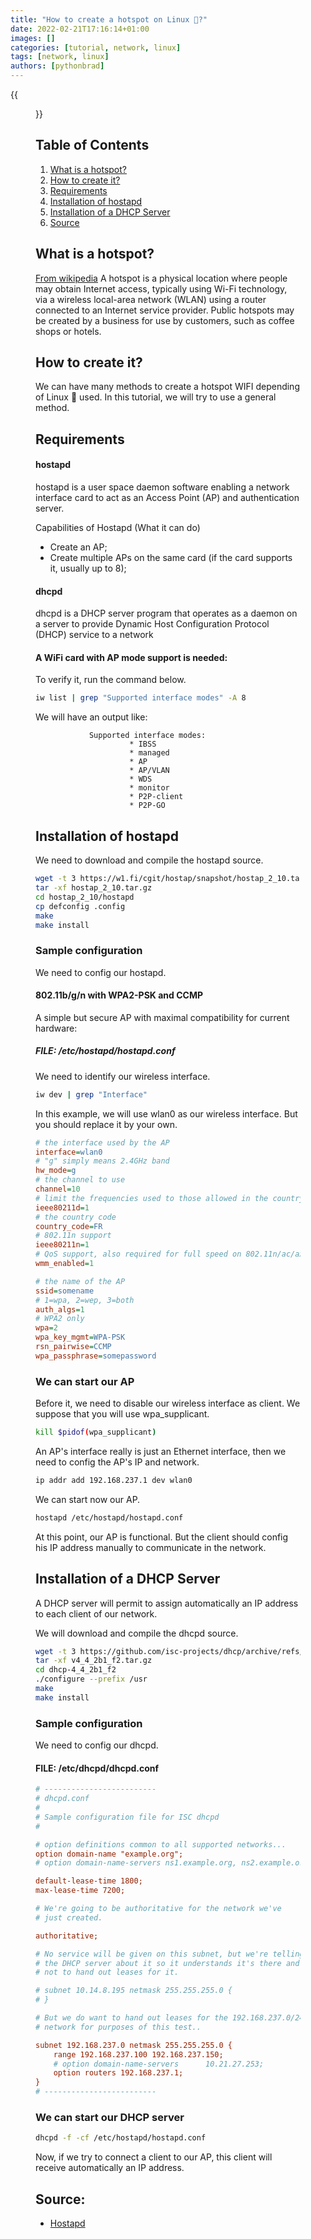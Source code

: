 ```yaml
---
title: "How to create a hotspot on Linux 🐧?"
date: 2022-02-21T17:16:14+01:00
images: []
categories: [tutorial, network, linux]
tags: [network, linux]
authors: [pythonbrad]
---
```


{{<figure src="/how_to_create_a_hotspot_on_linux/hotspot.png" alt="Hotspot">}}

## Table of Contents
1. [What is a hotspot?](#what-is-a-hotspot)
2. [How to create it?](#how-to-create-it)
3. [Requirements](#requirements)
4. [Installation of hostapd](#installation-of-hostapd)
5. [Installation of a DHCP Server](#installation-of-a-dhcp-server)
6. [Source](#source)

## What is a hotspot?

[From wikipedia](https://en.wikipedia.org/wiki/Hotspot_(Wi-Fi)) A hotspot is a physical location where people may obtain Internet access, typically using Wi-Fi technology, via a wireless local-area network (WLAN) using a router connected to an Internet service provider. Public hotspots may be created by a business for use by customers, such as coffee shops or hotels.

## How to create it?

We can have many methods to create a hotspot WIFI depending of Linux 🐧 used. In this tutorial, we will try to use a general method.

## Requirements

#### hostapd

hostapd is a user space daemon software enabling a network interface card to act as an Access Point (AP) and authentication server.

Capabilities of Hostapd (What it can do)
- Create an AP;
- Create multiple APs on the same card (if the card supports it, usually up to 8);

#### dhcpd

dhcpd is a DHCP server program that operates as a daemon on a server to provide Dynamic Host Configuration Protocol (DHCP) service to a network

#### A WiFi card with AP mode support is needed:

To verify it, run the command below.

```sh
iw list | grep "Supported interface modes" -A 8
```

We will have an output like:

                Supported interface modes:
                         * IBSS
                         * managed
                         * AP
                         * AP/VLAN
                         * WDS
                         * monitor
                         * P2P-client
                         * P2P-GO

## Installation of hostapd

We need to download and compile the hostapd source.

```sh
wget -t 3 https://w1.fi/cgit/hostap/snapshot/hostap_2_10.tar.gz
tar -xf hostap_2_10.tar.gz
cd hostap_2_10/hostapd
cp defconfig .config
make
make install
```

### Sample configuration
We need to config our hostapd.

#### 802.11b/g/n with WPA2-PSK and CCMP

A simple but secure AP with maximal compatibility for current hardware:

#####  FILE: /etc/hostapd/hostapd.conf
We need to identify our wireless interface.

```sh
iw dev | grep "Interface"
```

In this example, we will use wlan0 as our wireless interface.
But you should replace it by your own.

```ini
# the interface used by the AP
interface=wlan0
# "g" simply means 2.4GHz band
hw_mode=g
# the channel to use
channel=10
# limit the frequencies used to those allowed in the country
ieee80211d=1
# the country code
country_code=FR
# 802.11n support
ieee80211n=1
# QoS support, also required for full speed on 802.11n/ac/ax
wmm_enabled=1

# the name of the AP
ssid=somename
# 1=wpa, 2=wep, 3=both
auth_algs=1
# WPA2 only
wpa=2
wpa_key_mgmt=WPA-PSK
rsn_pairwise=CCMP
wpa_passphrase=somepassword
```

### We can start our AP

Before it, we need to disable our wireless interface as client.
We suppose that you will use wpa_supplicant.

```sh
kill $pidof(wpa_supplicant)
```

An AP's interface really is just an Ethernet interface, then we need to config the AP's IP and network.

```sh
ip addr add 192.168.237.1 dev wlan0
```

We can start now our AP.

```sh
hostapd /etc/hostapd/hostapd.conf
```

At this point, our AP is functional. But the client should config his IP address manually to communicate in the network.

## Installation of a DHCP Server

A DHCP server will permit to assign automatically an IP address to each client of our network.

We will download and compile the dhcpd source.

```sh
wget -t 3 https://github.com/isc-projects/dhcp/archive/refs/tags/v4_4_2b1_f2.tar.gz
tar -xf v4_4_2b1_f2.tar.gz
cd dhcp-4_4_2b1_f2
./configure --prefix /usr
make
make install
```

### Sample configuration
We need to config our dhcpd.

####  FILE: /etc/dhcpd/dhcpd.conf

```ini
# -------------------------
# dhcpd.conf
#
# Sample configuration file for ISC dhcpd
#

# option definitions common to all supported networks...
option domain-name "example.org";
# option domain-name-servers ns1.example.org, ns2.example.org;

default-lease-time 1800;
max-lease-time 7200;

# We're going to be authoritative for the network we've
# just created.

authoritative;

# No service will be given on this subnet, but we're telling
# the DHCP server about it so it understands it's there and
# not to hand out leases for it.

# subnet 10.14.8.195 netmask 255.255.255.0 {
# }

# But we do want to hand out leases for the 192.168.237.0/24
# network for purposes of this test..

subnet 192.168.237.0 netmask 255.255.255.0 {
    range 192.168.237.100 192.168.237.150;
    # option domain-name-servers      10.21.27.253;
    option routers 192.168.237.1;
}
# -------------------------

```

### We can start our DHCP server

```sh
dhcpd -f -cf /etc/hostapd/hostapd.conf
```

Now, if we try to connect a client to our AP, this client will receive automatically an IP address.

## Source:
- [Hostapd](https://wiki.gentoo.org/wiki/Hostapd)
